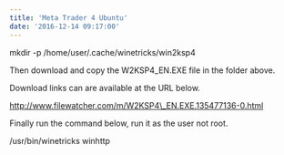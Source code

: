 ```yaml
---
title: 'Meta Trader 4 Ubuntu'
date: '2016-12-14 09:17:00'
---
```


mkdir -p /home/user/.cache/winetricks/win2ksp4  
  
Then download and copy the W2KSP4\_EN.EXE file in the folder above.  
  
Download links can are available at the URL below.  
  
http://www.filewatcher.com/m/W2KSP4\_EN.EXE.135477136-0.html  
  
  
Finally run the command below, run it as the user not root.  
  
/usr/bin/winetricks winhttp  
  
